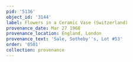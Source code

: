 ```yaml
---
pid: '5136'
object_id: '3144'
label: Flowers in a Ceramic Vase (Switzerland)
provenance_date: Mar 27 1968
provenance_location: England, London
provenance_text: 'Sale, Sotheby''s, Lot #53'
order: '0501'
collection: provenance
---
```

